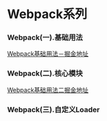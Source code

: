 # Webpack系列

### Webpack(一).基础用法
[Webpack基础用法－掘金地址](https://juejin.cn/post/6922655945642213383)

### Webpack(二).核心模块
[Webpack基础用法二掘金地址]()

### Webpack(三).自定义Loader